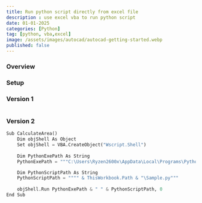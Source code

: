 ```yaml
---
title: Run python script directly from excel file
description : use excel vba to run python script
date: 01-01-2025
categories: [Python]
tag: [python, vba,excel]
image: /assets/images/autocad/autocad-getting-started.webp
published: false
---
```


### Overview

### Setup

### Version 1
```python

```

### Version 2
```python
Sub CalculateArea()
    Dim objShell As Object
    Set objShell = VBA.CreateObject("Wscript.Shell")
        
    Dim PythonExePath As String
    PythonExePath = """C:\Users\Ryzen2600x\AppData\Local\Programs\Python\Python311\python.exe"""

    Dim PythonScriptPath As String
    PythonScriptPath = """" & ThisWorkbook.Path & "\Sample.py"""
     
    objShell.Run PythonExePath & " " & PythonScriptPath, 0
End Sub
```